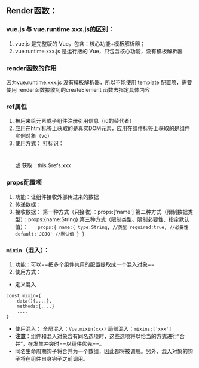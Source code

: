 ## Render函数：

### vue.js 与 vue.runtime.xxx.js的区别：

1. vue.js 是完整版的 Vue，包含：核心功能+模板解析器；
2. vue.runtime.xxx.js 是运行版的 Vue，只包含核心功能，没有模板解析器

### render函数的作用

因为vue.runtime.xxx.js 没有模板解析器，所以不能使用 template 配置项，需要使用 render函数接收到的createElement 函数去指定具体内容

### ref属性

1. 被用来给元素或子组件注册引用信息（id的替代者）
2. 应用在html标签上获取的是真实DOM元素，应用在组件标签上获取的是组件实例对象（vc）
3. 使用方式：
   打标识：<h1 ref="xxx"></h1> 或 <School ref="xxx"></School>
   获取：this.$refs.xxx

### props配置项

1. 功能：让组件接收外部传过来的数据
2. 传递数据：<Demo name="xxx"/>
3. 接收数据：
   第一种方式（只接收）：props:['name']
   第二种方式（限制数据类型）：props:{name:String}
   第三种方式（限制类型、限制必要性、指定默认值）：
   `   props:{ name:{ type:String, //类型 required:true, //必要性 default:'JOJO' //默认值 } }`

### `mixin`（混入）：

1. 功能：可以==把多个组件共用的配置提取成一个混入对象==
2. 使用方式：

* 定义混入

```
const mixin={
    data(){....},
    methods:{....}
    ....
}
```

* 使用混入：
  全局混入：`Vue.mixin(xxx)`
  局部混入：`mixins:['xxx']`
* **注意**：组件和混入对象含有同名选项时，这些选项将以恰当的方式进行“合并”，在发生冲突时​==以组件优先==​。
* 同名生命周期钩子将合并为一个数组，因此都将被调用。另外，混入对象的钩子将在组件自身钩子之前调用。

  

